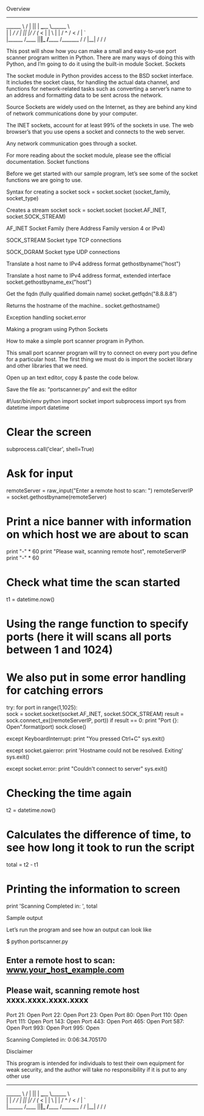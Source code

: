 Overview
__________    _____  __    ________ ________   
\______   \  /  |  ||  | __\_____  \\______ \  
 |    |  _/ /   |  ||  |/ /  _(__  < |    |  \ 
 |    |   \/    ^   /    <  /       \|    `   \
 |______  /\____   ||__|_ \/______  /_______  /
        \/      |__|     \/       \/        \/ 
        
This post will show how you can make a small and easy-to-use port scanner program written in Python. There are many ways of doing this with Python, and I’m going to do it using the built-in module Socket.
Sockets

The socket module in Python provides access to the BSD socket interface. It includes the socket class, for handling the actual data channel, and functions for network-related tasks such as converting a server’s name to an address and formatting data to be sent across the network.

Source Sockets are widely used on the Internet, as they are behind any kind of network communications done by your computer.

The INET sockets, account for at least 99% of the sockets in use. The web browser’s that you use opens a socket and connects to the web server.

Any network communication goes through a socket.

For more reading about the socket module, please see the official documentation.
Socket functions

Before we get started with our sample program, let’s see some of the socket functions we are going to use.


Syntax for creating a socket
sock = socket.socket (socket_family, socket_type)

Creates a stream socket
sock = socket.socket (socket.AF_INET, socket.SOCK_STREAM)

AF_INET 
Socket Family (here Address Family version 4 or IPv4) 

SOCK_STREAM Socket type TCP connections 

SOCK_DGRAM Socket type UDP connections 

Translate a host name to IPv4 address format 
gethostbyname("host") 

Translate a host name to IPv4 address format, extended interface
socket.gethostbyname_ex("host")  

Get the fqdn (fully qualified domain name)
socket.getfqdn("8.8.8.8")  

Returns the hostname of the machine..
socket.gethostname()  

Exception handling
socket.error

Making a program using Python Sockets

How to make a simple port scanner program in Python.

This small port scanner program will try to connect on every port you define for a particular host. The first thing we must do is import the socket library and other libraries that we need.

Open up an text editor, copy & paste the code below.

Save the file as: “portscanner.py” and exit the editor

#!/usr/bin/env python
import socket
import subprocess
import sys
from datetime import datetime

# Clear the screen
subprocess.call('clear', shell=True)

# Ask for input
remoteServer    = raw_input("Enter a remote host to scan: ")
remoteServerIP  = socket.gethostbyname(remoteServer)

# Print a nice banner with information on which host we are about to scan
print "-" * 60
print "Please wait, scanning remote host", remoteServerIP
print "-" * 60

# Check what time the scan started
t1 = datetime.now()

# Using the range function to specify ports (here it will scans all ports between 1 and 1024)

# We also put in some error handling for catching errors

try:
    for port in range(1,1025):  
        sock = socket.socket(socket.AF_INET, socket.SOCK_STREAM)
        result = sock.connect_ex((remoteServerIP, port))
        if result == 0:
            print "Port {}: 	 Open".format(port)
        sock.close()

except KeyboardInterrupt:
    print "You pressed Ctrl+C"
    sys.exit()

except socket.gaierror:
    print 'Hostname could not be resolved. Exiting'
    sys.exit()

except socket.error:
    print "Couldn't connect to server"
    sys.exit()

# Checking the time again
t2 = datetime.now()

# Calculates the difference of time, to see how long it took to run the script
total =  t2 - t1

# Printing the information to screen
print 'Scanning Completed in: ', total

Sample output

Let’s run the program and see how an output can look like

$ python portscanner.py

Enter a remote host to scan: www.your_host_example.com
------------------------------------------------------------
Please wait, scanning remote host xxxx.xxxx.xxxx.xxxx
------------------------------------------------------------

Port 21:   Open
Port 22:    Open
Port 23:    Open
Port 80:    Open
Port 110:   Open
Port 111:   Open
Port 143:   Open
Port 443:   Open
Port 465:   Open
Port 587:   Open
Port 993:   Open
Port 995:   Open

Scanning Completed in:  0:06:34.705170

Disclaimer

This program is intended for individuals to test their own equipment for weak security, and the author will take no responsibility if it is put to any other use
__________    _____  __    ________ ________   
\______   \  /  |  ||  | __\_____  \\______ \  
 |    |  _/ /   |  ||  |/ /  _(__  < |    |  \ 
 |    |   \/    ^   /    <  /       \|    `   \
 |______  /\____   ||__|_ \/______  /_______  /
        \/      |__|     \/       \/        \/ 
